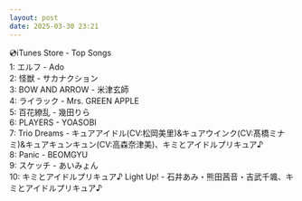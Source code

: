 ```yaml
---
layout: post
date: 2025-03-30 23:21
---
```


💿iTunes Store - Top Songs<br />
1: エルフ - Ado<br />
2: 怪獣 - サカナクション<br />
3: BOW AND ARROW - 米津玄師<br />
4: ライラック - Mrs. GREEN APPLE<br />
5: 百花繚乱 - 幾田りら<br />
6: PLAYERS - YOASOBI<br />
7: Trio Dreams - キュアアイドル(CV:松岡美里)&キュアウインク(CV:髙橋ミナミ)&キュアキュンキュン(CV:高森奈津美)、キミとアイドルプリキュア♪<br />
8: Panic - BEOMGYU<br />
9: スケッチ - あいみょん<br />
10: キミとアイドルプリキュア♪ Light Up! - 石井あみ・熊田茜音・吉武千颯、キミとアイドルプリキュア♪<br />
